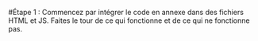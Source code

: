 #Étape 1 : Commencez par intégrer le code en annexe dans des fichiers HTML et JS. Faites le tour de ce qui fonctionne et de ce qui ne fonctionne pas.